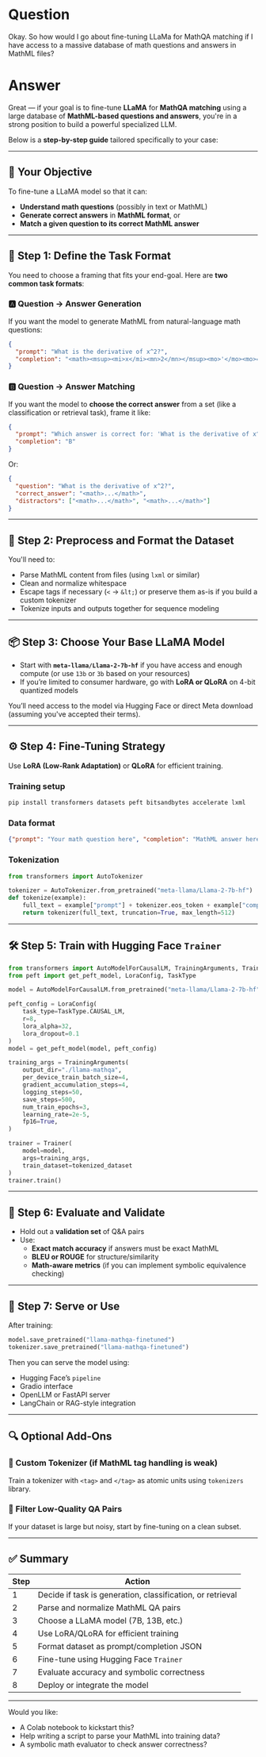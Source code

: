 # Question
Okay. So how would I go about fine-tuning LLaMa for MathQA matching if I have access to a massive database of math questions and answers in MathML files?



# Answer
Great — if your goal is to fine-tune **LLaMA** for **MathQA matching** using a large database of **MathML-based questions and answers**, you're in a strong position to build a powerful specialized LLM.

Below is a **step-by-step guide** tailored specifically to your case:

---

## 🎯 Your Objective
To fine-tune a LLaMA model so that it can:
- **Understand math questions** (possibly in text or MathML)
- **Generate correct answers** in **MathML format**, or
- **Match a given question to its correct MathML answer**

---

## 🧠 Step 1: Define the Task Format

You need to choose a framing that fits your end-goal. Here are **two common task formats**:

### 🅰️ Question → Answer Generation
If you want the model to generate MathML from natural-language math questions:
```json
{
  "prompt": "What is the derivative of x^2?",
  "completion": "<math><msup><mi>x</mi><mn>2</mn></msup><mo>'</mo><mo>=</mo><mn>2</mn><mi>x</mi></math>"
}
```

### 🅱️ Question → Answer Matching
If you want the model to **choose the correct answer** from a set (like a classification or retrieval task), frame it like:
```json
{
  "prompt": "Which answer is correct for: 'What is the derivative of x^2?'\n(A) ... (B) ... (C) ... (D) ...",
  "completion": "B"
}
```

Or:
```json
{
  "question": "What is the derivative of x^2?",
  "correct_answer": "<math>...</math>",
  "distractors": ["<math>...</math>", "<math>...</math>"]
}
```

---

## 🧹 Step 2: Preprocess and Format the Dataset

You'll need to:
- Parse MathML content from files (using `lxml` or similar)
- Clean and normalize whitespace
- Escape tags if necessary (`<` → `&lt;`) or preserve them as-is if you build a custom tokenizer
- Tokenize inputs and outputs together for sequence modeling

---

## 📦 Step 3: Choose Your Base LLaMA Model

- Start with **`meta-llama/Llama-2-7b-hf`** if you have access and enough compute (or use `13b` or `3b` based on your resources)
- If you’re limited to consumer hardware, go with **LoRA or QLoRA** on 4-bit quantized models

You’ll need access to the model via Hugging Face or direct Meta download (assuming you've accepted their terms).

---

## ⚙️ Step 4: Fine-Tuning Strategy

Use **LoRA (Low-Rank Adaptation)** or **QLoRA** for efficient training.

### Training setup
```bash
pip install transformers datasets peft bitsandbytes accelerate lxml
```

### Data format
```json
{"prompt": "Your math question here", "completion": "MathML answer here"}
```

### Tokenization
```python
from transformers import AutoTokenizer

tokenizer = AutoTokenizer.from_pretrained("meta-llama/Llama-2-7b-hf")
def tokenize(example):
    full_text = example["prompt"] + tokenizer.eos_token + example["completion"]
    return tokenizer(full_text, truncation=True, max_length=512)
```

---

## 🛠 Step 5: Train with Hugging Face `Trainer`

```python
from transformers import AutoModelForCausalLM, TrainingArguments, Trainer
from peft import get_peft_model, LoraConfig, TaskType

model = AutoModelForCausalLM.from_pretrained("meta-llama/Llama-2-7b-hf")

peft_config = LoraConfig(
    task_type=TaskType.CAUSAL_LM,
    r=8,
    lora_alpha=32,
    lora_dropout=0.1
)
model = get_peft_model(model, peft_config)

training_args = TrainingArguments(
    output_dir="./llama-mathqa",
    per_device_train_batch_size=4,
    gradient_accumulation_steps=4,
    logging_steps=50,
    save_steps=500,
    num_train_epochs=3,
    learning_rate=2e-5,
    fp16=True,
)

trainer = Trainer(
    model=model,
    args=training_args,
    train_dataset=tokenized_dataset
)
trainer.train()
```

---

## 🧪 Step 6: Evaluate and Validate

- Hold out a **validation set** of Q&A pairs
- Use:
  - **Exact match accuracy** if answers must be exact MathML
  - **BLEU or ROUGE** for structure/similarity
  - **Math-aware metrics** (if you can implement symbolic equivalence checking)

---

## 🚀 Step 7: Serve or Use

After training:
```python
model.save_pretrained("llama-mathqa-finetuned")
tokenizer.save_pretrained("llama-mathqa-finetuned")
```

Then you can serve the model using:
- Hugging Face’s `pipeline`
- Gradio interface
- OpenLLM or FastAPI server
- LangChain or RAG-style integration

---

## 🔍 Optional Add-Ons

### 🧩 Custom Tokenizer (if MathML tag handling is weak)
Train a tokenizer with `<tag>` and `</tag>` as atomic units using `tokenizers` library.

### 🛑 Filter Low-Quality QA Pairs
If your dataset is large but noisy, start by fine-tuning on a clean subset.

---

## ✅ Summary

| Step | Action |
|------|--------|
| 1 | Decide if task is generation, classification, or retrieval |
| 2 | Parse and normalize MathML QA pairs |
| 3 | Choose a LLaMA model (7B, 13B, etc.) |
| 4 | Use LoRA/QLoRA for efficient training |
| 5 | Format dataset as prompt/completion JSON |
| 6 | Fine-tune using Hugging Face `Trainer` |
| 7 | Evaluate accuracy and symbolic correctness |
| 8 | Deploy or integrate the model |

---

Would you like:
- A Colab notebook to kickstart this?
- Help writing a script to parse your MathML into training data?
- A symbolic math evaluator to check answer correctness?